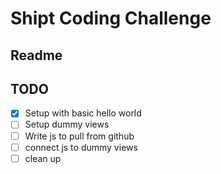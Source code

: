 Shipt Coding Challenge
======================

Readme
------

TODO
----
- [X] Setup with basic hello world
- [ ] Setup dummy views
- [ ] Write js to pull from github
- [ ] connect js to dummy views
- [ ] clean up
